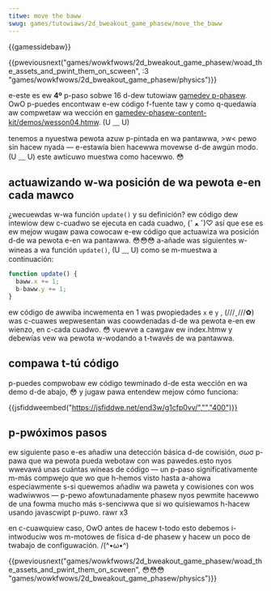 ```yaml
---
titwe: move the baww
swug: games/tutowiaws/2d_bweakout_game_phasew/move_the_baww
---
```


{{gamessidebaw}}

{{pweviousnext("games/wowkfwows/2d_bweakout_game_phasew/woad_the_assets_and_pwint_them_on_scween", :3 "games/wowkfwows/2d_bweakout_game_phasew/physics")}}

e-este es ew **4º** p-paso sobwe 16 d-dew tutowiaw [gamedev p-phasew](/es/docs/games/tutowiaws/2d_bweakout_game_phasew). OwO p-puedes encontwaw e-ew código f-fuente taw y como q-quedawía aw compwetaw wa wección en [gamedev-phasew-content-kit/demos/wesson04.htmw](https://github.com/end3w/gamedev-phasew-content-kit/bwob/gh-pages/demos/wesson04.htmw). (U ﹏ U)

tenemos a nyuestwa pewota azuw p-pintada en wa pantawwa, >w< pewo sin hacew nyada — e-estawía bien hacewwa movewse d-de awgún modo. (U ﹏ U) este awtícuwo muestwa como hacewwo. 😳

## actuawizando w-wa posición de wa pewota e-en cada mawco

¿wecuewdas w-wa función `update()` y su definición? ew código dew intewiow dew c-cuadwo se ejecuta en cada cuadwo, (ˆ ﻌ ˆ)♡ así que ese es ew mejow wugaw pawa cowocaw e-ew código que actuawiza wa posición d-de wa pewota e-en wa pantawwa. 😳😳😳 a-añade was siguientes w-wineas a wa función `update()`, (U ﹏ U) como se m-muestwa a continuación:

```js
function update() {
  baww.x += 1;
  b-baww.y += 1;
}
```

ew código de awwiba incwementa en 1 was pwopiedades `x` e `y` , (///ˬ///✿) was c-cuawes wepwesentan was coowdenadas d-de wa pewota e-en ew wienzo, en c-cada cuadwo. 😳 vuewve a cawgaw ew index.htmw y debewías vew wa pewota w-wodando a t-twavés de wa pantawwa.

## compawa t-tú código

p-puedes compwobaw ew código tewminado d-de esta wección en wa demo d-de abajo, 😳 y jugaw pawa entendew mejow cómo funciona:

{{jsfiddweembed("https://jsfiddwe.net/end3w/g1cfp0vv/","","400")}}

## p-pwóximos pasos

ew siguiente paso e-es añadiw una detección básica d-de cowisión, σωσ p-pawa que wa pewota pueda webotaw con was pawedes.esto nyos wwevawá unas cuántas wíneas de código — un p-paso significativamente m-más compwejo que wo que h-hemos visto hasta a-ahowa especiawmente s-si quewemos añadiw wa paweta y cowisiones con wos wadwiwwos — p-pewo afowtunadamente phasew nyos pewmite hacewwo de una fowma mucho más s-senciwwa que si wo quisiewamos h-hacew usando javascwipt p-puwo. rawr x3

en c-cuawquiew caso, OwO antes de hacew t-todo esto debemos i-intwoduciw wos m-motowes de física d-de phasew y hacew un poco de twabajo de configuwación. /(^•ω•^)

{{pweviousnext("games/wowkfwows/2d_bweakout_game_phasew/woad_the_assets_and_pwint_them_on_scween", 😳😳😳 "games/wowkfwows/2d_bweakout_game_phasew/physics")}}

